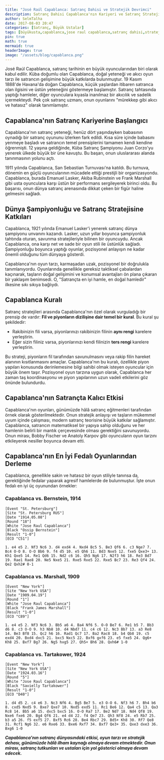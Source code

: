 ```yaml
---
title: "José Raúl Capablanca: Satranç Dahisi ve Stratejik Devrimci"
description: Satranç Dahisi Capablanca'nın Kariyeri ve Satranç Stratejilerine Katkısı
author: SelmTalha
date: 2017-08-03 20:47
categories: [Satranç, Büyük Ustalar]
tags: [büyükusta,capablanca,jose raul capablanca,satranç dahisi,stratejik devrimci ]
pin: true
math: true
mermaid: true
headerImage: true
image: "/assets/blog/capablanca.png"
---
```



José Raúl Capablanca, satranç tarihinin en büyük oyuncularından biri olarak kabul edilir. Küba doğumlu olan Capablanca, doğal yeteneği ve akıcı oyun tarzı ile satrancın gelişimine büyük katkılarda bulunmuştur. 19 Kasım 1888'de Havana'da doğan Capablanca, küçük yaşlardan itibaren satranca olan ilgisini ve üstün yeteneğini göstermeye başlamıştır. Satranç tahtasında yaptığı hamleler, diğer oyunculara kıyasla inanılmaz bir akıcılık ve sadelik içermekteydi. Pek çok satranç uzmanı, onun oyunlarını "mürekkep gibi akıcı ve hatasız" olarak tanımlamıştır.

## Capablanca'nın Satranç Kariyerine Başlangıcı

Capablanca'nın satranç yeteneği, henüz dört yaşındayken babasının oynadığı bir satranç oyununu izlerken fark edildi. Kısa süre içinde babasını yenmeye başladı ve satrancın temel prensiplerini tamamen kendi kendine öğrenmişti. 12 yaşına geldiğinde, Küba Satranç Şampiyonu Juan Corzo'yu yenerek ülkede büyük bir üne kavuştu. Bu başarı, onun uluslararası alanda tanınmasının yolunu açtı.

1911 yılında Capablanca, San Sebastian Turnuvası'na katıldı. Bu turnuva, dönemin en güçlü oyuncularının mücadele ettiği prestijli bir organizasyondu. Capablanca, burada Emanuel Lasker, Akiba Rubinstein ve Frank Marshall gibi usta oyunculara karşı üstün bir performans sergileyerek birinci oldu. Bu başarısı, onun dünya satranç arenasında dikkat çeken bir figür haline gelmesini sağladı.

## Dünya Şampiyonluğu ve Satranç Stratejisine Katkıları

Capablanca, 1921 yılında Emanuel Lasker'i yenerek satranç dünya şampiyonu unvanını kazandı. Lasker, uzun yıllar boyunca şampiyonluk tahtında oturan, savunma stratejileriyle bilinen bir oyuncuydu. Ancak Capablanca, ona karşı net ve sade bir oyun stili ile üstünlük sağladı. Şampiyonluğu boyunca yaptığı oyunlar, pozisyonel anlayışın ne kadar önemli olduğunu tüm dünyaya gösterdi.

Capablanca'nın oyun tarzı, karmaşadan uzak, pozisyonel bir doğrulukla tanımlanıyordu. Oyunlarında genellikle gereksiz taktiksel çabalardan kaçınarak, taşların doğal gelişimini ve konumsal avantajları ön plana çıkaran bir yaklaşım benimsedi. O, "Satrançta en iyi hamle, en doğal hamledir" ilkesine sıkı sıkıya bağlıydı.

## Capablanca Kuralı

Satranç stratejileri arasında Capablanca'nın özel olarak vurguladığı bir prensip de vardır: **Fil ve piyonların dizilişine dair temel bir kural**. Bu kural şu şekildedir:

- Rakibinizin fili varsa, piyonlarınızı rakibinizin filinin **aynı rengi** karelere yerleştirin.
- Eğer sizin filiniz varsa, piyonlarınızı kendi filinizin **ters rengi** karelere yerleştirin.

Bu strateji, piyonların fil tarafından savunulmasını veya rakip filin hareket alanının kısıtlanmasını amaçlar. Capablanca'nın bu kuralı, özellikle piyon yapıları konusunda derinlemesine bilgi sahibi olmak isteyen oyuncular için büyük önem taşır. Pozisyonel oyun tarzına uygun olarak, Capablanca her zaman taş koordinasyonu ve piyon yapılarının uzun vadeli etkilerini göz önünde bulundurdu.

## Capablanca'nın Satrançta Kalıcı Etkisi

Capablanca'nın oyunları, günümüzde hâlâ satranç eğitmenleri tarafından örnek olarak gösterilmektedir. Onun stratejik anlayışı ve taşların mükemmel uyum içinde çalışması, modern satranç teorisine büyük katkılar sağlamıştır. Capablanca, satrancın matematiksel bir yapıya sahip olduğunu ve her hamlenin belirli bir mantık çerçevesinde olması gerektiğini savunuyordu. Onun mirası, Bobby Fischer ve Anatoly Karpov gibi oyuncuların oyun tarzını etkileyerek nesiller boyunca devam etti.

## Capablanca'nın En İyi Fedalı Oyunlarından Derleme

Capablanca, genellikle sakin ve hatasız bir oyun stiliyle tanınsa da, gerektiğinde fedalar yaparak agresif hamlelerde de bulunmuştur. İşte onun fedalı en iyi üç oyunundan örnekler:

### Capablanca vs. Bernstein, 1914
```pgn
[Event "St. Petersburg"]
[Site "St. Petersburg RUS"]
[Date "1914.05.08"]
[Round "18"]
[White "Jose Raul Capablanca"]
[Black "Ossip Bernstein"]
[Result "1-0"]
[ECO "C51"]

1. e4 e5 2. Nf3 Nc6 3. d4 exd4 4. Nxd4 Bc5 5. Be3 Qf6 6. c3 Nge7 7. Bc4 O-O 8. O-O Bb6 9. f4 d5 10. e5 Qh6 11. Bd3 Nxe5 12. fxe5 Qxe3+ 13. Kh1 Qxe5 14. Re1 Qd6 15. Nd2 c6 16. Qh5 Ng6 17. N2f3 h6 18. Re3 Bd7 19. Rae1 Rae8 20. Ne5 Nxe5 21. Rxe5 Rxe5 22. Rxe5 Bc7 23. Re3 Qf4 24. Qe2 Qxh2# 0-1
```

### Capablanca vs. Marshall, 1909
```
[Event "New York"]
[Site "New York USA"]
[Date "1909.04.19"]
[Round "1"]
[White "Jose Raul Capablanca"]
[Black "Frank James Marshall"]
[Result "1-0"]
[ECO "C89"]

1. e4 e5 2. Nf3 Nc6 3. Bb5 a6 4. Ba4 Nf6 5. O-O Be7 6. Re1 b5 7. Bb3 d6 8. c3 O-O 9. h3 Nb8 10. d4 Nbd7 11. c4 c6 12. Nc3 Bb7 13. a3 Re8 14. Be3 Bf8 15. Qc2 h6 16. Rad1 Qc7 17. Ba2 Rac8 18. b4 Qb8 19. c5 exd4 20. Bxd4 dxc5 21. bxc5 Nxc5 22. Bxf6 gxf6 23. e5 fxe5 24. Qg6+ Kh8 25. Bxf7 Bg7 26. Ng5 hxg5 27. Qh5+ Bh6 28. Qxh6# 1-0
```

### Capablanca vs. Tartakower, 1924
```
[Event "New York"]
[Site "New York USA"]
[Date "1924.03.16"]
[Round "5"]
[White "Jose Raul Capablanca"]
[Black "Savielly Tartakower"]
[Result "1-0"]
[ECO "D40"]

1. d4 d5 2. c4 e6 3. Nc3 Nf6 4. Bg5 Be7 5. e3 O-O 6. Nf3 h6 7. Bh4 b6 8. cxd5 Nxd5 9. Bxe7 Qxe7 10. Nxd5 exd5 11. Rc1 Be6 12. Qa4 c5 13. Qa3 Rc8 14. Bb5 a6 15. dxc5 bxc5 16. O-O Ra7 17. Be2 Nd7 18. Nd4 Qf8 19. Nxe6 fxe6 20. Bg4 Qf6 21. e4 d4 22. f4 Qe7 23. Qh3 Nf8 24. e5 Rb7 25. b3 a5 26. f5 exf5 27. Bxf5 Rc6 28. Be4 Rbc7 29. Bd5+ Kh8 30. Rf7 Qe8 31. Rcf1 Ng6 32. e6 Rxe6 33. Bxe6 Rxf7 34. Bxf7 Qe3+ 35. Qxe3 dxe3 36. Bxg6 1-0
```

***Capablanca'nın satranç dünyasındaki etkisi, oyun tarzı ve stratejik dehası, günümüzde hâlâ ilham kaynağı olmaya devam etmektedir. Onun mirası, satranç tutkunları ve ustaları için yol gösterici olmaya devam edecek.***










